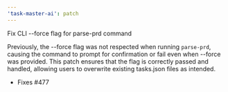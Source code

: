 ```yaml
---
'task-master-ai': patch
---
```


Fix CLI --force flag for parse-prd command

Previously, the --force flag was not respected when running `parse-prd`, causing the command to prompt for confirmation or fail even when --force was provided. This patch ensures that the flag is correctly passed and handled, allowing users to overwrite existing tasks.json files as intended.

- Fixes #477